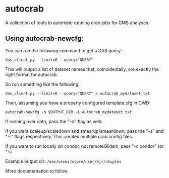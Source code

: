 autocrab
========

A collection of tools to automate running crab jobs for CMS analyses.

## Using autocrab-newcfg:

You can run the following command to get a DAS query:

``
das_client.py --limit=0 --query="QUERY"
``

This will output a list of dataset names that, coincidentally, are exactly the
right format for autocrab.

So run something like the following:

``
das_client.py --limit=0 --query="QUERY" > autocrab_mydataset.txt
``

Then, assuming you have a properly configured template.cfg in CWD:

``
autocrab-newcfg -o $OUTPUT_DIR -i autocrab_mydataset.txt
``

If running over data, pass the "-d" flag as well.

If you want scaleup/scaledown and smearup/smeardown, pass the "-s" and "-r" flags
respectively. This creates multiple crab config files.

If you want to run locally on condor, not remoteGlidein, pass "-c condor" (or "-c 

Example output dir: ``/eos/uscms/store/user/bjr/ntuples``

More documentation to follow.

